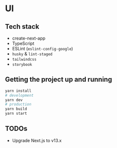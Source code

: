 # UI

## Tech stack

- create-next-app
- TypeScript
- ESLint (`eslint-config-google`)
- `husky` & `lint-staged`
- `tailwindcss`
- `storybook`

## Getting the project up and running

```bash
yarn install
# development
yarn dev
# production
yarn build
yarn start
```

## TODOs

- Upgrade Next.js to v13.x